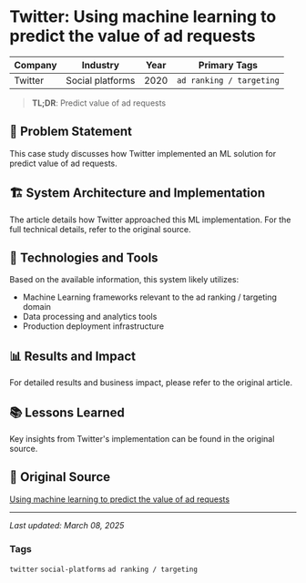 # Twitter: Using machine learning to predict the value of ad requests

| Company | Industry | Year | Primary Tags | 
|---------|----------|------|--------------|
| Twitter | Social platforms | 2020 | `ad ranking / targeting` |

> **TL;DR**: Predict value of ad requests

## 📝 Problem Statement

This case study discusses how Twitter implemented an ML solution for predict value of ad requests.

## 🏗️ System Architecture and Implementation

The article details how Twitter approached this ML implementation. For the full technical details, refer to the original source.

## 🔧 Technologies and Tools

Based on the available information, this system likely utilizes:

- Machine Learning frameworks relevant to the ad ranking / targeting domain
- Data processing and analytics tools
- Production deployment infrastructure

## 📊 Results and Impact

For detailed results and business impact, please refer to the original article.

## 📚 Lessons Learned

Key insights from Twitter's implementation can be found in the original source.

## 🔗 Original Source

[Using machine learning to predict the value of ad requests](https://blog.twitter.com/engineering/en_us/topics/insights/2020/using-machine-learning-to-predict-the-value-of-ad-requests)

---

*Last updated: March 08, 2025*

### Tags

`twitter` `social-platforms` `ad ranking / targeting`
